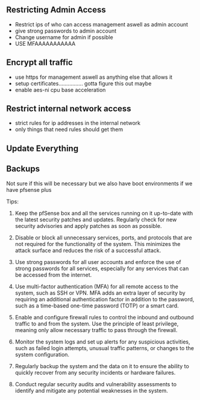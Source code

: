 ## Restricting Admin Access 
- Restrict ips of who can access management aswell as admin account
- give strong passwords to admin account
- Change username for admin if possible 
- USE MFAAAAAAAAAAA

## Encrypt all traffic
- use https for management aswell as anything else that allows it
- setup certificates................ gotta figure this out maybe
- enable aes-ni cpu base acceleration

## Restrict internal network access
- strict rules for ip addresses in the internal network
- only things that need rules should get them

## Update Everything

## Backups
Not sure if this will be necessary but we also have boot environments if we have pfsense plus

Tips:
1.  Keep the pfSense box and all the services running on it up-to-date with the latest security patches and updates. Regularly check for new security advisories and apply patches as soon as possible.
    
2.  Disable or block all unnecessary services, ports, and protocols that are not required for the functionality of the system. This minimizes the attack surface and reduces the risk of a successful attack.
    
3.  Use strong passwords for all user accounts and enforce the use of strong passwords for all services, especially for any services that can be accessed from the internet.
    
4.  Use multi-factor authentication (MFA) for all remote access to the system, such as SSH or VPN. MFA adds an extra layer of security by requiring an additional authentication factor in addition to the password, such as a time-based one-time password (TOTP) or a smart card.
    
5.  Enable and configure firewall rules to control the inbound and outbound traffic to and from the system. Use the principle of least privilege, meaning only allow necessary traffic to pass through the firewall.
    
6.  Monitor the system logs and set up alerts for any suspicious activities, such as failed login attempts, unusual traffic patterns, or changes to the system configuration.
    
7.  Regularly backup the system and the data on it to ensure the ability to quickly recover from any security incidents or hardware failures.
    
8.  Conduct regular security audits and vulnerability assessments to identify and mitigate any potential weaknesses in the system.